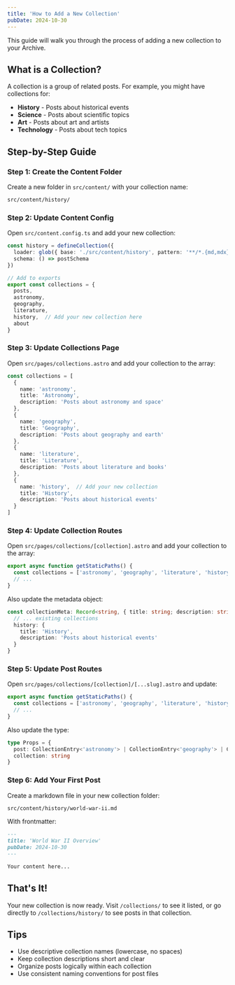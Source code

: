 ```yaml
---
title: 'How to Add a New Collection'
pubDate: 2024-10-30
---
```


This guide will walk you through the process of adding a new collection to your Archive.

## What is a Collection?

A collection is a group of related posts. For example, you might have collections for:
- **History** - Posts about historical events
- **Science** - Posts about scientific topics
- **Art** - Posts about art and artists
- **Technology** - Posts about tech topics

## Step-by-Step Guide

### Step 1: Create the Content Folder

Create a new folder in `src/content/` with your collection name:

```bash
src/content/history/
```

### Step 2: Update Content Config

Open `src/content.config.ts` and add your new collection:

```typescript
const history = defineCollection({
  loader: glob({ base: './src/content/history', pattern: '**/*.{md,mdx}' }),
  schema: () => postSchema
})

// Add to exports
export const collections = { 
  posts, 
  astronomy, 
  geography, 
  literature, 
  history,  // Add your new collection here
  about 
}
```

### Step 3: Update Collections Page

Open `src/pages/collections.astro` and add your collection to the array:

```typescript
const collections = [
  {
    name: 'astronomy',
    title: 'Astronomy',
    description: 'Posts about astronomy and space'
  },
  {
    name: 'geography',
    title: 'Geography',
    description: 'Posts about geography and earth'
  },
  {
    name: 'literature',
    title: 'Literature',
    description: 'Posts about literature and books'
  },
  {
    name: 'history',  // Add your new collection
    title: 'History',
    description: 'Posts about historical events'
  }
]
```

### Step 4: Update Collection Routes

Open `src/pages/collections/[collection].astro` and add your collection to the array:

```typescript
export async function getStaticPaths() {
  const collections = ['astronomy', 'geography', 'literature', 'history']  // Add here
  // ...
}
```

Also update the metadata object:

```typescript
const collectionMeta: Record<string, { title: string; description: string }> = {
  // ... existing collections
  history: {
    title: 'History',
    description: 'Posts about historical events'
  }
}
```

### Step 5: Update Post Routes

Open `src/pages/collections/[collection]/[...slug].astro` and update:

```typescript
export async function getStaticPaths() {
  const collections = ['astronomy', 'geography', 'literature', 'history'] as const
  // ...
}
```

Also update the type:

```typescript
type Props = {
  post: CollectionEntry<'astronomy'> | CollectionEntry<'geography'> | CollectionEntry<'literature'> | CollectionEntry<'history'>
  collection: string
}
```

### Step 6: Add Your First Post

Create a markdown file in your new collection folder:

```bash
src/content/history/world-war-ii.md
```

With frontmatter:

```markdown
---
title: 'World War II Overview'
pubDate: 2024-10-30
---

Your content here...
```

## That's It!

Your new collection is now ready. Visit `/collections/` to see it listed, or go directly to `/collections/history/` to see posts in that collection.

## Tips

- Use descriptive collection names (lowercase, no spaces)
- Keep collection descriptions short and clear
- Organize posts logically within each collection
- Use consistent naming conventions for post files

